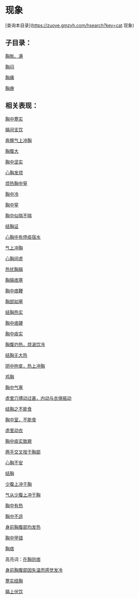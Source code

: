 # 现象
[查询本目录](https://zuoye.gmzyh.com/hsearch?key=cat 现象)

## 子目录：
[胸胀、满](https://www.gmzyjc.com/read/biaoxian/cat_胸胀、满.md)
[胸闷](https://www.gmzyjc.com/read/biaoxian/cat_胸闷.md)
[胸痛](https://www.gmzyjc.com/read/biaoxian/cat_胸痛.md)
[胸痹](https://www.gmzyjc.com/read/biaoxian/cat_胸痹.md)
## 相关表现：

[胸中寒实](https://zuoye.gmzyh.com/search?key=胸中寒实)
[膈间支饮](https://zuoye.gmzyh.com/search?key=膈间支饮)
[奔豚气上冲胸](https://zuoye.gmzyh.com/search?key=奔豚气上冲胸)
[胸腹大](https://zuoye.gmzyh.com/search?key=胸腹大)
[胸中坚实](https://zuoye.gmzyh.com/search?key=胸中坚实)
[心胸发烦](https://zuoye.gmzyh.com/search?key=心胸发烦)
[烦热胸中窒](https://zuoye.gmzyh.com/search?key=烦热胸中窒)
[胸中冷](https://zuoye.gmzyh.com/search?key=胸中冷)
[胸中窒](https://zuoye.gmzyh.com/search?key=胸中窒)
[胸中似喘不喘](https://zuoye.gmzyh.com/search?key=胸中似喘不喘)
[结胸证](https://zuoye.gmzyh.com/search?key=结胸证)
[心胸中有停痰宿水](https://zuoye.gmzyh.com/search?key=心胸中有停痰宿水)
[气上冲胸](https://zuoye.gmzyh.com/search?key=气上冲胸)
[心胸间虚](https://zuoye.gmzyh.com/search?key=心胸间虚)
[热扰胸膈](https://zuoye.gmzyh.com/search?key=热扰胸膈)
[胸膈痞塞](https://zuoye.gmzyh.com/search?key=胸膈痞塞)
[胸中痞鞕](https://zuoye.gmzyh.com/search?key=胸中痞鞕)
[胸部如塞](https://zuoye.gmzyh.com/search?key=胸部如塞)
[结胸热实](https://zuoye.gmzyh.com/search?key=结胸热实)
[胸中痞硬](https://zuoye.gmzyh.com/search?key=胸中痞硬)
[胸中痰实](https://zuoye.gmzyh.com/search?key=胸中痰实)
[胸腹灼热，烦渴饮冷](https://zuoye.gmzyh.com/search?key=胸腹灼热，烦渴饮冷)
[结胸无大热](https://zuoye.gmzyh.com/search?key=结胸无大热)
[阴中拘挛，热上冲胸](https://zuoye.gmzyh.com/search?key=阴中拘挛，热上冲胸)
[鸡胸](https://zuoye.gmzyh.com/search?key=鸡胸)
[胸中气塞](https://zuoye.gmzyh.com/search?key=胸中气塞)
[虚里穴搏动过甚，内动与衣俱振动](https://zuoye.gmzyh.com/search?key=虚里穴搏动过甚，内动与衣俱振动)
[结胸之不能食](https://zuoye.gmzyh.com/search?key=结胸之不能食)
[胸中室，不能食](https://zuoye.gmzyh.com/search?key=胸中室，不能食)
[虚里动衣](https://zuoye.gmzyh.com/search?key=虚里动衣)
[胸中痰实致厥](https://zuoye.gmzyh.com/search?key=胸中痰实致厥)
[两手交叉按于胸部](https://zuoye.gmzyh.com/search?key=两手交叉按于胸部)
[心胸不安](https://zuoye.gmzyh.com/search?key=心胸不安)
[结胸](https://zuoye.gmzyh.com/search?key=结胸)
[少腹上冲于胸](https://zuoye.gmzyh.com/search?key=少腹上冲于胸)
[气从少腹上冲于胸](https://zuoye.gmzyh.com/search?key=气从少腹上冲于胸)
[胸中有热](https://zuoye.gmzyh.com/search?key=胸中有热)
[胸中不适](https://zuoye.gmzyh.com/search?key=胸中不适)
[身前胸腹部均发热](https://zuoye.gmzyh.com/search?key=身前胸腹部均发热)
[胸中甲错](https://zuoye.gmzyh.com/search?key=胸中甲错)
[胸痞](https://zuoye.gmzyh.com/search?key=胸痞)
高亮词：[在胸则痞](https://zuoye.gmzyh.com/search?key=在胸则痞)  
[身前胸腹部因失温而感觉发冷](https://zuoye.gmzyh.com/search?key=身前胸腹部因失温而感觉发冷)
[寒实结胸](https://zuoye.gmzyh.com/search?key=寒实结胸)
[膈上伏饮](https://zuoye.gmzyh.com/search?key=膈上伏饮)